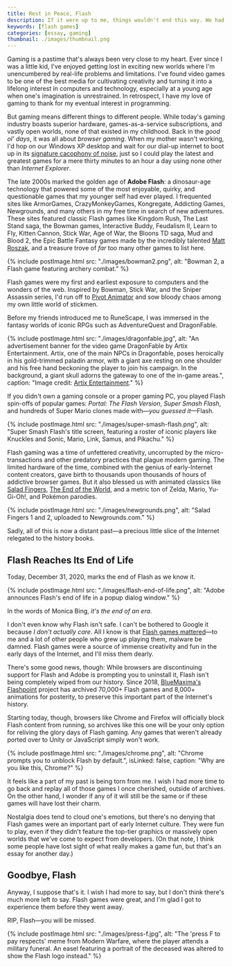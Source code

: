 ```yaml
---
title: Rest in Peace, Flash
description: If it were up to me, things wouldn't end this way. We had some great times together, but now it's time to say goodbye.
keywords: [flash games]
categories: [essay, gaming]
thumbnail: ./images/thumbnail.png
---
```


Gaming is a pastime that's always been very close to my heart. Ever since I was a little kid, I've enjoyed getting lost in exciting new worlds where I'm unencumbered by real-life problems and limitations. I've found video games to be one of the best media for cultivating creativity and turning it into a lifelong interest in computers and technology, especially at a young age when one's imagination is unrestrained. In retrospect, I have my love of gaming to thank for my eventual interest in programming.

But gaming means different things to different people. While today's gaming industry boasts superior hardware, games-as-a-service subscriptions, and vastly open worlds, none of that existed in my childhood. Back in the *good ol' days*, it was all about *browser gaming*. When my mother wasn't working, I'd hop on our Windows XP desktop and wait for our dial-up internet to boot up in its [signature cacophony of noise](https://www.metafilter.com/116577/Pshhhkkkkkkrrrrkakingkakingkakingtshchchchchchchchcchdingdingding), just so I could play the latest and greatest games for a mere thirty minutes to an hour a day using none other than *Internet Explorer*.

The late 2000s marked the golden age of **Adobe Flash**: a dinosaur-age technology that powered some of the most enjoyable, quirky, and questionable games that my younger self had ever played. I frequented sites like ArmorGames, CrazyMonkeyGames, Kongregate, Addicting Games, Newgrounds, and many others in my free time in search of new adventures. These sites featured classic Flash games like Kingdom Rush, The Last Stand saga, the Bowman games, Interactive Buddy, Feudalism II, Learn to Fly, Kitten Cannon, Stick War, Age of War, the Bloons TD saga, Mud and Blood 2, the Epic Battle Fantasy games made by the incredibly talented [Matt Roszak](http://kupogames.com/), and a treasure trove of *far* too many other games to list here.

{% include postImage.html src: "./images/bowman2.png", alt: "Bowman 2, a Flash game featuring archery combat." %}

Flash games were my first and earliest exposure to computers and the wonders of the web. Inspired by Bowman, Stick War, and the Sniper Assassin series, I'd run off to [Pivot Animator](https://pivotanimator.net/) and sow bloody chaos among my own little world of stickmen.

Before my friends introduced me to RuneScape, I was immersed in the fantasy worlds of iconic RPGs such as AdventureQuest and DragonFable.

{% include postImage.html src: "./images/dragonfable.jpg", alt: "An advertisement banner for the video game DragonFable by Artix Entertainment. Artix, one of the main NPCs in Dragonfable, poses heroically in his gold-trimmed paladin armor, with a giant axe resting on one shoulder and his free hand beckoning the player to join his campaign. In the background, a giant skull adorns the gateway to one of the in-game areas.", caption: "Image credit: [Artix Entertainment](https://www.artix.com/games/dragonfable/)." %}

If you didn't own a gaming console or a proper gaming PC, you played Flash spin-offs of popular games: *Portal: The Flash Version*, *Super Smash Flash*, and hundreds of Super Mario clones made with—*you guessed it*—Flash.

{% include postImage.html src: "./images/super-smash-flash.png", alt: "Super Smash Flash's title screen, featuring a roster of iconic players like Knuckles and Sonic, Mario, Link, Samus, and Pikachu." %}

Flash gaming was a time of unfettered creativity, uncorrupted by the micro-transactions and other predatory practices that plague modern gaming. The limited hardware of the time, combined with the genius of early-Internet content creators, gave birth to thousands upon thousands of hours of addictive browser games. But it also blessed us with animated classics like [Salad Fingers](https://www.youtube.com/watch?v=M3iOROuTuMA), [The End of the World](https://www.youtube.com/watch?v=kCpjgl2baLs), and a metric ton of Zelda, Mario, Yu-Gi-Oh!, and Pokémon parodies.

{% include postImage.html src: "./images/newgrounds.png", alt: "Salad Fingers 1 and 2, uploaded to Newgrounds.com." %}

Sadly, all of this is now a distant past—a precious little slice of the Internet relegated to the history books.

## Flash Reaches Its End of Life

Today, December 31, 2020, marks the end of Flash as we know it.

{% include postImage.html src: "./images/flash-end-of-life.png", alt: "Adobe announces Flash's end of life in a popup dialog window." %}

In the words of Monica Bing, *it's the end of an era*.

I don't even know why Flash isn't safe. I can't be bothered to Google it because *I don't actually care*. All I know is that [Flash games mattered](https://www.youtube.com/watch?v=uhvey_FjtXA&list=LLIvgyoCCJ-3sfBhVqQhT8DA&index=101)—to me and a lot of other people who grew up playing them, malware be damned. Flash games were a source of immense creativity and fun in the early days of the Internet, and I'll miss them dearly.

There's some good news, though: While browsers are discontinuing support for Flash and Adobe is prompting you to uninstall it, Flash isn't being completely wiped from our history. Since 2018, [BlueMaxima's Flashpoint](https://bluemaxima.org/flashpoint/) project has archived 70,000+ Flash games and 8,000+ animations for posterity, to preserve this important part of the Internet's history.

Starting today, though, browsers like Chrome and Firefox will officially block Flash content from running, so archives like this one will be your only option for reliving the glory days of Flash gaming. Any games that weren't already ported over to Unity or JavaScript simply won't work.

{% include postImage.html src: "./images/chrome.png", alt: "Chrome prompts you to unblock Flash by default.", isLinked: false, caption: "Why are you like this, Chrome?" %}

It feels like a part of my past is being torn from me. I wish I had more time to go back and replay all of those games I once cherished, outside of archives. On the other hand, I wonder if any of it will still be the same or if these games will have lost their charm.

Nostalgia does tend to cloud one's emotions, but there's no denying that Flash games were an important part of early Internet culture. They were fun to play, even if they didn't feature the top-tier graphics or massively open worlds that we've come to expect from developers. (On that note, I think some people have lost sight of what really makes a game fun, but that's an essay for another day.)

## Goodbye, Flash

Anyway, I suppose that's it. I wish I had more to say, but I don't think there's much more left *to* say. Flash games were great, and I'm glad I got to experience them before they went away.

RIP, Flash—you will be missed.

{% include postImage.html src: "./images/press-f.jpg", alt: "The 'press F to pay respects' meme from Modern Warfare, where the player attends a military funeral. An easel featuring a portrait of the deceased was altered to show the Flash logo instead." %}
